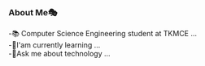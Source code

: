 <!--
**solitary22EE/solitary22EE** is a ✨ _special_ ✨ repository because its `README.md` (this file) appears on your GitHub profile.

Here are some ideas to get you started:

- 📚 Computer Science Engineering student at TKMCE ...
- 🌱 I’m currently learning ...
- 🤔 I’m looking for help with ...
- 💬 Ask me about Technology...
- 📫 How to reach me: rajkumarkarikkal8942@gmail.com ...
- 😄 Pronouns: ...
- ⚡ Fun fact:  ...
-->
### About Me🎭
-📚 Computer Science Engineering student at TKMCE ...<br>
-🌱I'am currently learning ...<br>
-💬Ask me about technology ...

